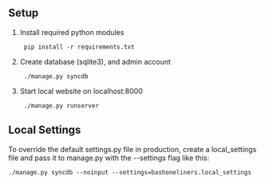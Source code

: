 Setup
-----
1. Install required python modules

        pip install -r requirements.txt

2. Create database (sqlite3), and admin account

        ./manage.py syncdb

3. Start local website on localhost:8000

        ./manage.py runserver


Local Settings
--------------
To override the default settings.py file in production, create a
local_settings file and pass it to manage.py with the --settings flag
like this:

    ./manage.py syncdb --noinput --settings=bashoneliners.local_settings


